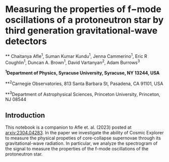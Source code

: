 # Measuring the properties of f−mode oscillations of a protoneutron star by third generation gravitational-wave detectors

** Chaitanya Afle<sup>1</sup>, Suman Kumar Kundu<sup>1</sup>, Jenna Cammerino<sup>1</sup>, Eric R Coughlin<sup>1</sup>, Duncan A. Brown<sup>1</sup>, David Vartanyan<sup>2</sup>, Adam Burrows<sup>3</sup>

**<sup>1</sup>Department of Physics, Syracuse University, Syracuse, NY 13244, USA**

**<sup>2</sup>Carnegie Observatories, 813 Santa Barbara St, Pasadena, CA 91101, USA

**<sup>3</sup>Department of Astrophysical Sciences, Princeton University, Princeton, NJ 08544

## Introduction

This notebook is a companion to Afle et. al. (2023) posted at [arxiv:2304.04283](https://arxiv.org/pdf/2304.04283.pdf). In the paper we investigate the ability of Cosmic Explorer to measure the physical propeties of core-collapse supernovae through its gravitational-wave radiation. In particular, we analyze the spectrogram of the signal to measure the properties of the f-mode oscillations of the protoneutron star.